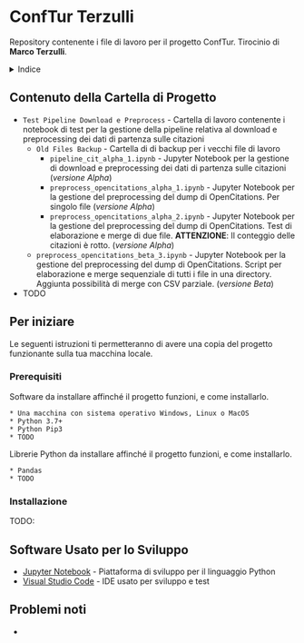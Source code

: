 # ConfTur Terzulli
Repository contenente i file di lavoro per il progetto ConfTur. Tirocinio di **Marco Terzulli**.

<details>
  <summary>Indice</summary>
  <ol>
    <li>
      <a href="#contenuto-della-cartella-di-progetto">Contenuto della Cartella di Progetto</a>
    </li>
    <li>
      <a href="#per-iniziare">Per Iniziare</a>
      <ul>
        <li><a href="#prerequisiti">Prerequisiti</a></li>
        <li><a href="#installaione">Installazione</a></li>
      </ul>
    </li>
    <li><a href="#software-usato-per-lo-sviluppo">Software Usato per lo Sviluppo</a></li>
    <li><a href="#problemi-noti">Problemi Noti</a></li>
  </ol>
</details>

## Contenuto della Cartella di Progetto
 * ```Test Pipeline Download e Preprocess``` - Cartella di lavoro contenente i notebook di test per la gestione della pipeline relativa al download e preprocessing dei dati di partenza sulle citazioni
	* ```Old Files Backup``` - Cartella di di backup per i vecchi file di lavoro
		*  ```pipeline_cit_alpha_1.ipynb``` - Jupyter Notebook per la gestione di download e preprocessing dei dati di partenza sulle citazioni (*versione Alpha*)
		*  ```preprocess_opencitations_alpha_1.ipynb``` - Jupyter Notebook per la gestione del preprocessing del dump di OpenCitations. Per singolo file (*versione Alpha*)
		*  ```preprocess_opencitations_alpha_2.ipynb``` - Jupyter Notebook per la gestione del preprocessing del dump di OpenCitations. Test di elaborazione e merge di due file. **ATTENZIONE**: Il conteggio delle citazioni è rotto. (*versione Alpha*)
	*  ```preprocess_opencitations_beta_3.ipynb``` - Jupyter Notebook per la gestione del preprocessing del dump di OpenCitations.  Script per elaborazione e merge sequenziale di tutti i file in una directory. Aggiunta possibilità di merge con CSV parziale. (*versione Beta*)
 * TODO
 
 
## Per iniziare

Le seguenti istruzioni ti permetteranno di avere una copia del progetto funzionante sulla tua macchina locale.

### Prerequisiti

Software da installare affinché il progetto funzioni, e come installarlo.

```
* Una macchina con sistema operativo Windows, Linux o MacOS
* Python 3.7+
* Python Pip3
* TODO
```

Librerie Python da installare affinché il progetto funzioni, e come installarlo.

```
* Pandas
* TODO
```

### Installazione

TODO: <br />



## Software Usato per lo Sviluppo
* [Jupyter Notebook](https://jupyter.org/) - Piattaforma di sviluppo per il linguaggio Python
* [Visual Studio Code](https://code.visualstudio.com/) - IDE usato per sviluppo e test

## Problemi noti

* 
